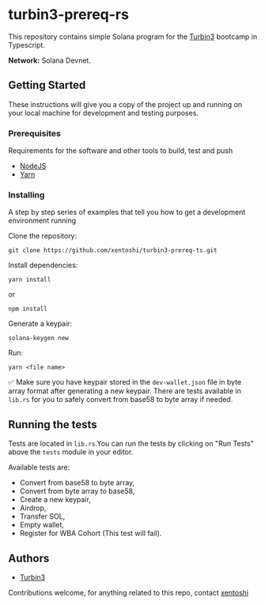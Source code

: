 # turbin3-prereq-rs

This repository contains simple Solana program for the [Turbin3](https://turbin3.com/)  bootcamp in Typescript.

**Network:** Solana Devnet.

## Getting Started

These instructions will give you a copy of the project up and running on
your local machine for development and testing purposes. 

### Prerequisites

Requirements for the software and other tools to build, test and push 
- [NodeJS](https://nodejs.org/en/download/package-manager)
- [Yarn](https://classic.yarnpkg.com/lang/en/docs/install/#mac-stable)

### Installing

A step by step series of examples that tell you how to get a development
environment running

Clone the repository:

    git clone https://github.com/xentoshi/turbin3-prereq-ts.git

Install dependencies:

    yarn install

 or
 
    npm install

Generate a keypair: 

    solana-keygen new

Run: 

    yarn <file name>

✅ Make sure you have keypair stored in the `dev-wallet.json` file in byte array format after generating a new keypair. There are tests available in `lib.rs` for you to safely convert from base58 to byte array if needed. 

## Running the tests

Tests are located in `lib.rs`.You can run the tests by clicking on "Run Tests" above the `tests` module in your editor. 

Available tests are:
- Convert from base58 to byte array,
- Convert from byte array to base58,
- Create a new keypair,
- Airdrop,
- Transfer SOL,
- Empty wallet,
- Register for WBA Cohort (This test will fail).

## Authors

  - [Turbin3](https://turbin3.com/) 

Contributions welcome, for anything related to this repo, contact [xentoshi](https://x.com/xentoshi)
